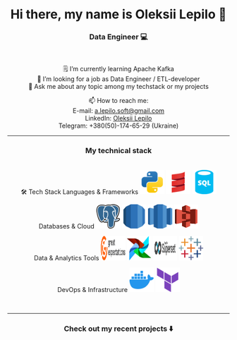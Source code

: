 <h1 align="center"> Hi there, my name is Oleksii Lepilo 👋 </h1>

<h3 align="center">Data Engineer 💻 </h3>

<br>

<div align="center">


🗒 I’m currently learning Apache Kafka \
👔 I’m looking for a job as Data Engineer / ETL-developer \
💬 Ask me about any topic among my techstack or my projects

📫 How to reach me: \
E-mail: [a.lepilo.soft@gmail.com](mailto:a.lepilo.soft@gmail.com) \
LinkedIn: [Oleksii Lepilo](https://www.linkedin.com/in/alepilo/) \
Telegram: +380(50)-174-65-29 (Ukraine)

</div>

<hr>


<h3 align="center"> My technical stack </h3>

<br>

<div align="center">
🛠️ Tech Stack
Languages & Frameworks
<img src="assets/python.svg" width="55" height="55" alt="Python" title="Python">
<img src="assets/scala.svg" width="55" height="55" alt="Scala" title="Scala">
<img src="assets/sql.svg" width="55" height="55" alt="SQL" title="SQL">

Databases & Cloud
<img src="assets/postgresql.svg" width="55" height="55" alt="PostgreSQL" title="PostgreSQL">
<img src="assets/rds.svg" width="55" height="55" alt="AWS RDS" title="AWS RDS">
<img src="assets/redshift.svg" width="55" height="55" alt="AWS Redshift" title="AWS Redshift">
<img src="assets/s3.svg" width="55" height="55" alt="AWS S3" title="AWS S3">

Data & Analytics Tools
<img src="assets/gx.svg" width="55" height="55" alt="Great Expectations" title="Great Expectations">
<img src="assets/airflow.svg" width="55" height="55" alt="Apache Airflow" title="Apache Airflow">
<img src="assets/superset.svg" width="55" height="55" alt="Apache Superset" title="Apache Superset">
<img src="assets/tableau.svg" width="55" height="55" alt="Tableau" title="Tableau">

DevOps & Infrastructure
<img src="assets/docker.svg" width="55" height="55" alt="Docker" title="Docker">
<img src="assets/terraform.svg" width="55" height="55" alt="Terraform" title="Terraform">
</div>
<br>


<hr>

<h3 align="center"> Check out my recent projects ⬇️</h3>